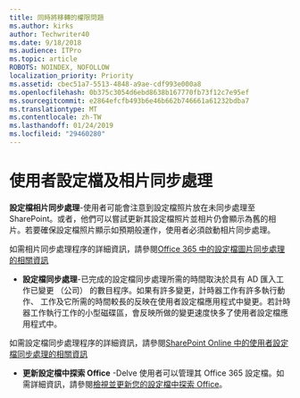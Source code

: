 ```yaml
---
title: 同時將移轉的權限問題
ms.author: kirks
author: Techwriter40
ms.date: 9/18/2018
ms.audience: ITPro
ms.topic: article
ROBOTS: NOINDEX, NOFOLLOW
localization_priority: Priority
ms.assetid: cbec51a7-5513-4848-a9ae-cdf993e000a8
ms.openlocfilehash: 0b375c3054d6ebd8638b167770fb73f12c7e95ef
ms.sourcegitcommit: e2864efcfb493b6e46b662b746661a61232bdba7
ms.translationtype: MT
ms.contentlocale: zh-TW
ms.lasthandoff: 01/24/2019
ms.locfileid: "29460280"
---
```

# <a name="user-profile-and-photo-synchronization"></a>使用者設定檔及相片同步處理

 **設定檔相片同步處理**-使用者可能會注意到設定檔照片放在未同步處理至 SharePoint。或者，他們可以嘗試更新其設定檔照片並相片仍會顯示為舊的相片。若要確保設定檔照片顯示如預期般運作，使用者必須啟動相片同步處理。 
  
如需相片同步處理程序的詳細資訊，請參閱[Office 365 中的設定檔圖片同步處理的相關資訊](https://go.microsoft.com/fwlink/?linkid=2022634)
  
- **設定檔同步處理**-已完成的設定檔同步處理所需的時間取決於具有 AD 匯入工作已變更 （公司） 的數目程序。如果有許多變更，計時器工作有許多執行動作、 工作及它所需的時間較長的反映在使用者設定檔應用程式中變更。若計時器工作執行工作的小型磁碟區，會反映所做的變更速度快多了使用者設定檔應用程式中。 
  
如需設定檔同步處理程序的詳細資訊，請參閱[SharePoint Online 中的使用者設定檔同步處理的相關資訊](https://go.microsoft.com/fwlink/?linkid=2022639)
    
- **更新設定檔中探索 Office** -Delve 使用者可以管理其 Office 365 設定檔。如需詳細資訊，請參閱[檢視並更新您的設定檔中探索 Office](https://support.office.com/en-us/article/View-and-update-your-profile-in-Office-Delve-4e84343b-eedf-45a1-aeb9-8627ccca14ba)。
    

